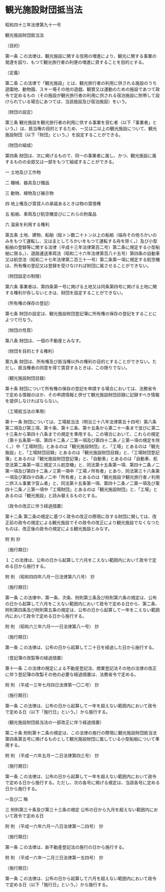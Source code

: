 # 観光施設財団抵当法

昭和四十三年法律第九十一号

観光施設財団抵当法

（目的）

第一条 この法律は、観光施設に関する信用の増進により、観光に関する事業の発達を図り、もつて観光旅行者の利便の増進に資することを目的とする。

（定義）

第二条 この法律で「観光施設」とは、観光旅行者の利用に供される施設のうち遊園地、動物園、スキー場その他の遊戯、観賞又は運動のための施設であつて政令で定めるもの（その施設が観光旅行者の利用に供される宿泊施設に附帯して設けられている場合にあつては、当該施設及び宿泊施設）をいう。

（財団の設定）

第三条 観光施設を観光旅行者の利用に供する事業を営む者（以下「事業者」という。）は、抵当権の目的とするため、一又は二以上の観光施設について、観光施設財団（以下「財団」という。）を設定することができる。

（財団の組成）

第四条 財団は、次に掲げるもので、同一の事業者に属し、かつ、観光施設に属するものの全部又は一部をもつて組成することができる。

一 土地及び工作物

二 機械、器具及び備品

三 動物、植物及び展示物

四 地上権及び賃貸人の承諾あるときは物の賃借権

五 船舶、車両及び航空機並びにこれらの附属品

六 温泉を利用する権利

第五条 土地、建物、船舶（総トン数二十トン以上の船舶（端舟その他ろかいのみをもつて運転し、又は主としてろかいをもつて運転する舟を除く。）及び小型船舶の登録等に関する法律（平成十三年法律第百二号）第二条に規定する小型船舶に限る。）、道路運送車両法（昭和二十六年法律第百八十五号）第四条の自動車又は航空法（昭和二十七年法律第二百三十一号）第二条第一項に規定する航空機は、所有権の登記又は登録を受けなければ財団に属させることができない。

（財団設定の制限）

第六条 事業者は、第四条第一号に掲げる土地又は同条第四号に掲げる土地に関する権利が存しないときは、財団を設定することができない。

（所有権の保存の登記）

第七条 財団の設定は、観光施設財団登記簿に所有権の保存の登記をすることによつて行なう。

（財団の性質）

第八条 財団は、一個の不動産とみなす。

（財団を目的とする権利）

第九条 財団は、所有権及び抵当権以外の権利の目的とすることができない。ただし、抵当権者の同意を得て賃貸するときは、この限りでない。

（観光施設財団目録）

第十条 財団について所有権の保存の登記を申請する場合においては、法務省令で定める情報のほか、その申請情報と併せて観光施設財団目録に記録すべき情報を提供しなければならない。

（工場抵当法の準用）

第十一条 財団については、工場抵当法（明治三十八年法律第五十四号）第八条第二項及び第三項、第十条、第十三条、第十五条から第二十一条まで並びに第二十三条から第四十八条までの規定を準用する。この場合において、これらの規定（第十五条第一項、第四十二条ノ二第一項及び第四十二条ノ三第一項の規定を除く。）中「工場財団」とあるのは「観光施設財団」と、「工場」とあるのは「観光施設」と、「工場財団目録」とあるのは「観光施設財団目録」と、「工場財団登記簿」とあるのは「観光施設財団登記簿」と、「自動車」とあるのは「自動車、航空法第二条第一項ニ規定スル航空機」と、同法第十五条第一項、第四十二条ノ二第一項及び第四十二条ノ三第一項中「工場ノ所有者」とあり、同法第三十八条第一項及び第四十四条ノ二中「所有者」とあるのは「観光施設ヲ観光旅行者ノ利用ニ供スル事業ヲ営ム者」と、同法第十五条第一項、第四十二条ノ二第一項及び第四十二条ノ三第一項中「工場財団」とあるのは「観光施設財団」と、「工場」とあるのは「観光施設」と読み替えるものとする。

（政令の改正に伴う経過措置）

第十二条 第二条の規定に基づく政令の改正の際現に存する財団に関しては、改正前の政令の規定による観光施設でその政令の改正により観光施設でなくなつたものは、改正後の政令の規定による観光施設とみなす。

附 則 抄

（施行期日）

１ この法律は、公布の日から起算して六月をこえない範囲内において政令で定める日から施行する。

附 則 （昭和四四年八月一日法律第六八号） 抄

（施行期日）

第一条 この法律中、第一条、次条、附則第三条及び附則第六条の規定は、公布の日から起算して六月をこえない範囲内において政令で定める日から、第二条、附則第四条及び附則第五条の規定は、公布の日から起算して一年をこえない範囲内において政令で定める日から施行する。

附 則 （昭和六三年六月一一日法律第八一号） 抄

（施行期日）

第一条 この法律は、公布の日から起算して二十日を経過した日から施行する。

（登記簿の改製等の経過措置）

第十一条 この法律の規定による不動産登記法、商業登記法その他の法律の改正に伴う登記簿の改製その他の必要な経過措置は、法務省令で定める。

附 則 （平成一三年七月四日法律第一〇二号） 抄

（施行期日）

第一条 この法律は、公布の日から起算して一年を超えない範囲内において政令で定める日（以下「施行日」という。）から施行する。

（観光施設財団抵当法の一部改正に伴う経過措置）

第二十条 附則第十二条の規定は、この法律の施行の際現に観光施設財団抵当法第四条第五号に掲げるものとして観光施設財団に属している小型船舶について準用する。

附 則 （平成一六年五月一二日法律第四三号） 抄

（施行期日）

第一条 この法律は、公布の日から起算して一年を超えない範囲内において政令で定める日から施行する。ただし、次の各号に掲げる規定は、当該各号に定める日から施行する。

一及び二 略

三 附則第三十条及び第三十三条の規定 公布の日から九月を超えない範囲内において政令で定める日

附 則 （平成一六年六月一八日法律第一二四号） 抄

（施行期日）

第一条 この法律は、新不動産登記法の施行の日から施行する。

附 則 （平成一六年一二月三日法律第一五四号） 抄

（施行期日）

第一条 この法律は、公布の日から起算して六月を超えない範囲内において政令で定める日（以下「施行日」という。）から施行する。
